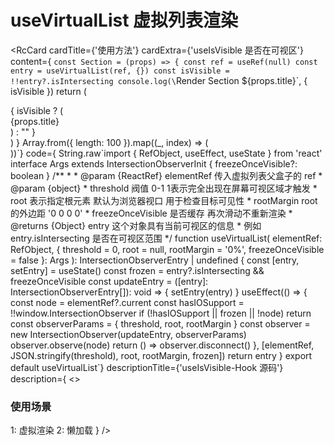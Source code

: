 # useVirtualList 虚拟列表渲染
<RcCard
  cardTitle={'使用方法'}
  cardExtra={'useIsVisible 是否在可视区'}
  content={
`const Section = (props) => {
const ref = useRef(null)
const entry = useVirtualList(ref, {})
const isVisible = !!entry?.isIntersecting
console.log(\`Render Section \${props.title}\`, { isVisible })
return (
  <div
    ref={ref}
    style={{
      minHeight: '100vh',
      display: 'flex',
      border: '1px dashed #000',
      fontSize: '2rem',
      width: '100%'
    }}
  >
    {
      isVisible ? (
        <div style={{ margin: 'auto' }}>{props.title}</div>
      ) : ""
    }
  </div>
)
}
Array.from({ length: 100 }).map((_, index) => (
  <Section key={index + 1} title={\`\${index + 1}\`} />
))`}
  code={
String.raw`import { RefObject, useEffect, useState } from 'react'
interface Args extends IntersectionObserverInit {
  freezeOnceVisible?: boolean
}
/**
 * 
 * @param {ReactRef} elementRef 传入虚拟列表父盒子的 ref
 * @param {object} 
 * threshold         阀值 0-1 1表示完全出现在屏幕可视区域才触发
 * root              表示指定根元素 默认为浏览器视口  用于检查目标可见性
 * rootMargin        root的外边距 '0 0 0 0'  
 * freezeOnceVisible 是否缓存 再次滑动不重新渲染
 * @returns {Object} entry 这个对象具有当前可视区的信息 
 * 例如 entry.isIntersecting 是否在可视区范围
 */
function useVirtualList(
  elementRef: RefObject<Element>,
  {
    threshold = 0,
    root = null,
    rootMargin = '0%',
    freezeOnceVisible = false
  }: Args
): IntersectionObserverEntry | undefined {
  const [entry, setEntry] = useState<IntersectionObserverEntry>()
  const frozen = entry?.isIntersecting && freezeOnceVisible
  const updateEntry = ([entry]: IntersectionObserverEntry[]): void => {
    setEntry(entry)
  }
  useEffect(() => {
    const node = elementRef?.current
    const hasIOSupport = !!window.IntersectionObserver
    if (!hasIOSupport || frozen || !node) return
    const observerParams = { threshold, root, rootMargin }
    const observer = new IntersectionObserver(updateEntry, observerParams)
    observer.observe(node)
    return () => observer.disconnect()
  }, [elementRef, JSON.stringify(threshold), root, rootMargin, frozen])
  return entry
}
export default useVirtualList`}
  descriptionTitle={'useIsVisible-Hook 源码'}
  description={
    <> 
      <h3>使用场景</h3>
      <span>1: 虚拟渲染</span>
      <span>2: 懒加载</span>
    </>
  }
/>